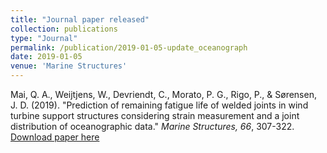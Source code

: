 ```yaml
---
title: "Journal paper released"
collection: publications
type: "Journal"
permalink: /publication/2019-01-05-update_oceanograph
date: 2019-01-05
venue: 'Marine Structures'
---
```

Mai, Q. A., Weijtjens, W., Devriendt, C., Morato, P. G., Rigo, P., & Sørensen, J. D. (2019). "Prediction of remaining fatigue life of welded joints in wind turbine support structures considering strain measurement and a joint distribution of oceanographic data." <i>Marine Structures, 66</i>, 307-322.
[Download paper here](https://doi.org/10.1016/j.marstruc.2019.05.002)


